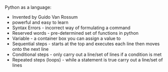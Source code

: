 Python as a language:
- Invented by Guido Van Rossum
- powerful and easy to learn
- Syntax Errors - incorrect way of formulating a command
- Reserved words - pre-determined set of functions in python
- Variable - a container box you can assign a value to
- Sequential steps - starts at the top and executes each line then moves onto the next line
- Conditional steps - only carry out a line/set of lines if a condition is met
- Repeated steps (loops) - while a statement is true carry out a line/set of lines
